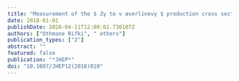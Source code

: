 ```yaml
---
title: "Measurement of the $ Zγ to ν øverlineνγ $ production cross section in pp collisions at $ sqrts=13 $ TeV with the ATLAS detector and limits on anomalous triple gauge-boson couplings"
date: 2018-01-01
publishDate: 2020-04-11T12:00:02.730107Z
authors: ["Othmane Rifki", " others"]
publication_types: ["2"]
abstract: ""
featured: false
publication: "*JHEP*"
doi: "10.1007/JHEP12(2018)010"
---
```


